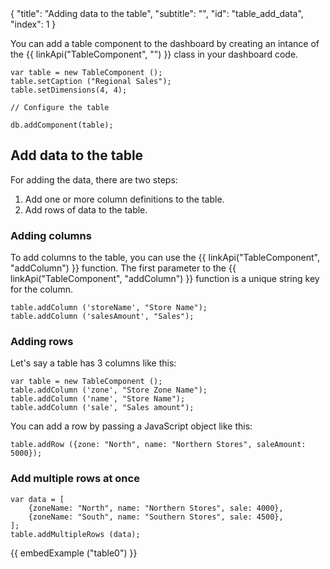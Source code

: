 <meta>
{
	"title": "Adding data to the table",
	"subtitle": "",
	"id": "table_add_data",
	"index": 1
}
</meta>

You can add a table component to the dashboard by creating an intance of the {{ linkApi("TableComponent", "") }} class in your dashboard code.

~~~
var table = new TableComponent ();
table.setCaption ("Regional Sales");
table.setDimensions(4, 4);

// Configure the table

db.addComponent(table);
~~~

## Add data to the table

For adding the data, there are two steps:

1. Add one or more column definitions to the table.
2. Add rows of data to the table.

### Adding columns

To add columns to the table, you can use the {{ linkApi("TableComponent", "addColumn") }} function. The first parameter to the {{ linkApi("TableComponent", "addColumn") }} function is a unique string key for the column.

~~~
table.addColumn ('storeName', "Store Name");
table.addColumn ('salesAmount', "Sales");
~~~


### Adding rows

Let's say a table has 3 columns like this:

~~~
var table = new TableComponent ();
table.addColumn ('zone', "Store Zone Name");
table.addColumn ('name', "Store Name");
table.addColumn ('sale', "Sales amount");
~~~

You can add a row by passing a JavaScript object like this:

~~~
table.addRow ({zone: "North", name: "Northern Stores", saleAmount: 5000});
~~~

### Add multiple rows at once

~~~
var data = [
	{zoneName: "North", name: "Northern Stores", sale: 4000},
	{zoneName: "South", name: "Southern Stores", sale: 4500},
];
table.addMultipleRows (data);
~~~

{{ embedExample ("table0") }}